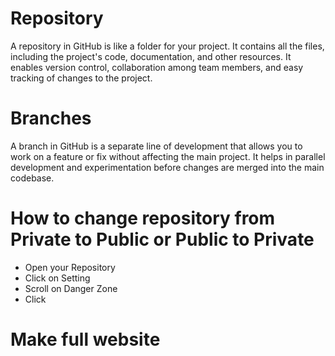 # Repository
A repository in GitHub is like a folder for your project. It contains all the files, including the project's code, documentation, and other resources. It enables version control, collaboration among team members, and easy tracking of changes to the project.

# Branches

A branch in GitHub is a separate line of development that allows you to work on a feature or fix without affecting the main project. It helps in parallel development and experimentation before changes are merged into the main codebase.

# How to change repository from Private to Public or Public to Private
+ Open your Repository
+ Click on Setting
+ Scroll on Danger Zone
+ Click 

# Make full website
